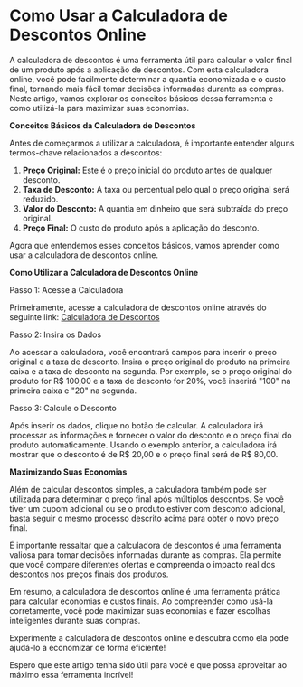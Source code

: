 Como Usar a Calculadora de Descontos Online
===========================================

A calculadora de descontos é uma ferramenta útil para calcular o valor final de um produto após a aplicação de descontos. Com esta calculadora online, você pode facilmente determinar a quantia economizada e o custo final, tornando mais fácil tomar decisões informadas durante as compras. Neste artigo, vamos explorar os conceitos básicos dessa ferramenta e como utilizá-la para maximizar suas economias.

**Conceitos Básicos da Calculadora de Descontos**

Antes de começarmos a utilizar a calculadora, é importante entender alguns termos-chave relacionados a descontos:

1. **Preço Original:** Este é o preço inicial do produto antes de qualquer desconto.
2. **Taxa de Desconto:** A taxa ou percentual pelo qual o preço original será reduzido.
3. **Valor do Desconto:** A quantia em dinheiro que será subtraída do preço original.
4. **Preço Final:** O custo do produto após a aplicação do desconto.

Agora que entendemos esses conceitos básicos, vamos aprender como usar a calculadora de descontos online.

**Como Utilizar a Calculadora de Descontos Online**

Passo 1: Acesse a Calculadora

Primeiramente, acesse a calculadora de descontos online através do seguinte link: [Calculadora de Descontos](https://www.onlinecalculatorsfree.com/pt/financial/discount-calculator.html)

Passo 2: Insira os Dados

Ao acessar a calculadora, você encontrará campos para inserir o preço original e a taxa de desconto. Insira o preço original do produto na primeira caixa e a taxa de desconto na segunda. Por exemplo, se o preço original do produto for R$ 100,00 e a taxa de desconto for 20%, você inserirá "100" na primeira caixa e "20" na segunda.

Passo 3: Calcule o Desconto

Após inserir os dados, clique no botão de calcular. A calculadora irá processar as informações e fornecer o valor do desconto e o preço final do produto automaticamente. Usando o exemplo anterior, a calculadora irá mostrar que o desconto é de R$ 20,00 e o preço final será de R$ 80,00.

**Maximizando Suas Economias**

Além de calcular descontos simples, a calculadora também pode ser utilizada para determinar o preço final após múltiplos descontos. Se você tiver um cupom adicional ou se o produto estiver com desconto adicional, basta seguir o mesmo processo descrito acima para obter o novo preço final.

É importante ressaltar que a calculadora de descontos é uma ferramenta valiosa para tomar decisões informadas durante as compras. Ela permite que você compare diferentes ofertas e compreenda o impacto real dos descontos nos preços finais dos produtos.

Em resumo, a calculadora de descontos online é uma ferramenta prática para calcular economias e custos finais. Ao compreender como usá-la corretamente, você pode maximizar suas economias e fazer escolhas inteligentes durante suas compras.

Experimente a calculadora de descontos online e descubra como ela pode ajudá-lo a economizar de forma eficiente!

Espero que este artigo tenha sido útil para você e que possa aproveitar ao máximo essa ferramenta incrível!